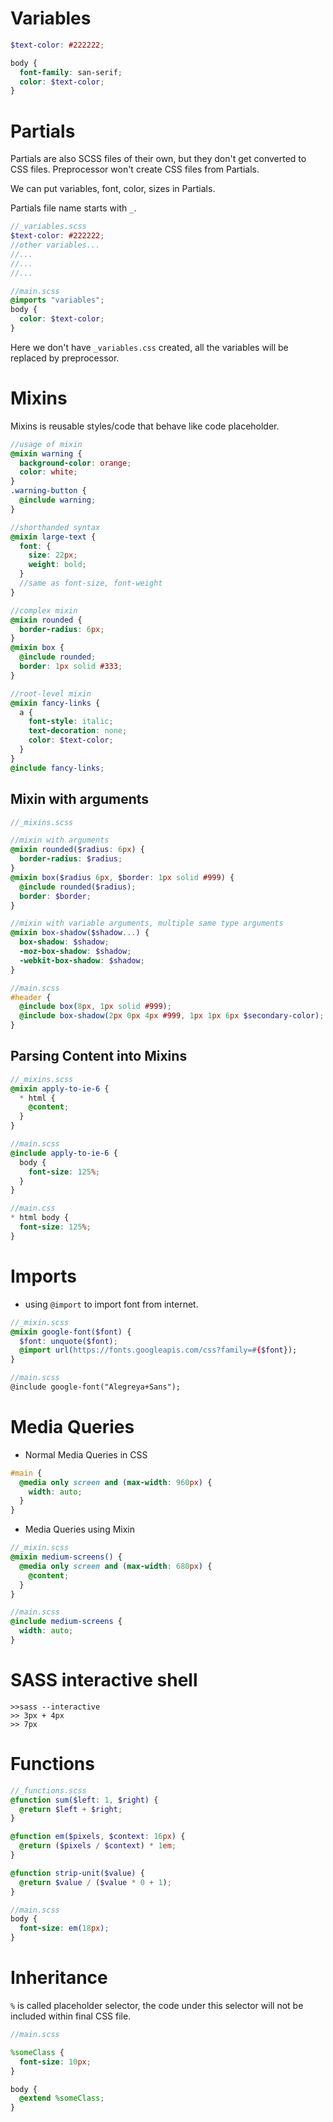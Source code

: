 # Variables

```scss
$text-color: #222222;

body {
  font-family: san-serif;
  color: $text-color;
}
```

# Partials

Partials are also SCSS files of their own, but they don't get converted to CSS files. Preprocessor won't create CSS files from Partials.

We can put variables, font, color, sizes in Partials.

Partials file name starts with `_`.

```scss
//_variables.scss
$text-color: #222222;
//other variables...
//...
//...
//...

//main.scss
@imports "variables";
body {
  color: $text-color;
}
```

Here we don't have `_variables.css` created, all the variables will be replaced by preprocessor.

# Mixins

Mixins is reusable styles/code that behave like code placeholder.

```scss
//usage of mixin
@mixin warning {
  background-color: orange;
  color: white;
}
.warning-button {
  @include warning;
}

//shorthanded syntax
@mixin large-text {
  font: {
    size: 22px;
    weight: bold;
  }
  //same as font-size, font-weight
}

//complex mixin
@mixin rounded {
  border-radius: 6px;
}
@mixin box {
  @include rounded;
  border: 1px solid #333;
}

//root-level mixin
@mixin fancy-links {
  a {
    font-style: italic;
    text-decoration: none;
    color: $text-color;
  }
}
@include fancy-links;
```

## Mixin with arguments

```scss
//_mixins.scss

//mixin with arguments
@mixin rounded($radius: 6px) {
  border-radius: $radius;
}
@mixin box($radius 6px, $border: 1px solid #999) {
  @include rounded($radius);
  border: $border;
}

//mixin with variable arguments, multiple same type arguments
@mixin box-shadow($shadow...) {
  box-shadow: $shadow;
  -moz-box-shadow: $shadow;
  -webkit-box-shadow: $shadow;
}

//main.scss
#header {
  @include box(8px, 1px solid #999);
  @include box-shadow(2px 0px 4px #999, 1px 1px 6px $secondary-color);
}
```

## Parsing Content into Mixins

```scss
//_mixins.scss
@mixin apply-to-ie-6 {
  * html {
    @content;
  }
}

//main.scss
@include apply-to-ie-6 {
  body {
    font-size: 125%;
  }
}

//main.css
* html body {
  font-size: 125%;
}
```

# Imports

- using `@import` to import font from internet.

```scss
//_mixin.scss
@mixin google-font($font) {
  $font: unquote($font);
  @import url(https://fonts.googleapis.com/css?family=#{$font});
}

//main.scss
@include google-font("Alegreya+Sans");
```

# Media Queries

- Normal Media Queries in CSS

```scss
#main {
  @media only screen and (max-width: 960px) {
    width: auto;
  }
}
```

- Media Queries using Mixin

```scss
//_mixin.scss
@mixin medium-screens() {
  @media only screen and (max-width: 680px) {
    @content;
  }
}

//main.scss
@include medium-screens {
  width: auto;
}
```

# SASS interactive shell

```
>>sass --interactive
>> 3px + 4px
>> 7px
```

# Functions

```scss
//_functions.scss
@function sum($left: 1, $right) {
  @return $left + $right;
}

@function em($pixels, $context: 16px) {
  @return ($pixels / $context) * 1em;
}

@function strip-unit($value) {
  @return $value / ($value * 0 + 1);
}

//main.scss
body {
  font-size: em(18px);
}
```

# Inheritance

`%` is called placeholder selector, the code under this selector will not be included within final CSS file.

```scss
//main.scss

%someClass {
  font-size: 10px;
}

body {
  @extend %someClass;
}
```
